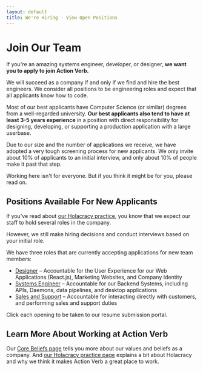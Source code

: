 ```yaml
---
layout: default
title: We're Hiring - View Open Positions
---
```


# Join Our Team

If you're an amazing systems engineer, developer, or designer, **we want
you to apply to join Action Verb.**

We will succeed as a company if and only if we find and hire the best
engineers.  We consider all positions to be engineering roles and expect
that all applicants know how to code.

Most of our best applicants have Computer Science (or similar) degrees
from a well-regarded university.  **Our best applicants also tend
to have at least 3-5 years experience** in a position with direct
responsibility for designing, developing, or supporting a production
application with a large userbase.

Due to our size and the number of applications we receive, we have
adopted a very tough screening process for new applicants.  We only
invite about 10% of applicants to an initial interview, and only about
10% of people make it past that step.

Working here isn't for everyone.  But if you think it might be for you,
please read on.


## Positions Available For New Applicants

If you've read about [our Holacracy practice](/holacracy), you know that
we expect our staff to hold several roles in the company.

However, we still make hiring decisions and conduct interviews
based on your initial role.

We have three roles that are currently accepting applications for new team members:

 * <a
 href="http://actionverb.applytojob.com/apply/S0OYVR/HolacracyPowered-BrickFTP-Seeks-FullTime-Designer-For-Our-Web-Applications-Reactjs-Marketing-Websites-And-Corporate-Identity" target="_blank">Designer</a> &ndash; Accountable for the User Experience for our Web Applications (React.js), Marketing Websites, and Company Identity
 * <a href="http://actionverb.applytojob.com/apply/XewrZe/HolacracyPowered-BrickFTP-Seeks-Senior-Developer-To-Fill-Systems-And-Application-Development-And-Other-Roles-Ruby-Java-C" target="_blank">Systems Engineer</a> &ndash; Accountable for our Backend Systems, including APIs, Daemons, data pipelines, and desktop applications
 * <a href="http://actionverb.applytojob.com/apply/b9YTLViLIw/HolacracyPowered-BrickFTP-Seeks-FullTime-SupportSales-Engineer-For-Its-Cloud-Storage-Products" target="_blank">Sales and Support</a> &ndash; Accountable for interacting directly with customers, and performing sales and support duties

Click each opening to be taken to our resume submission portal.


## Learn More About Working at Action Verb

Our [Core Beliefs page](/core-beliefs) tells you more about our values
and beliefs as a company.  And [our Holacracy practice page](/holacracy)
explains a bit about Holacracy and why we think it makes Action Verb a
great place to work.
